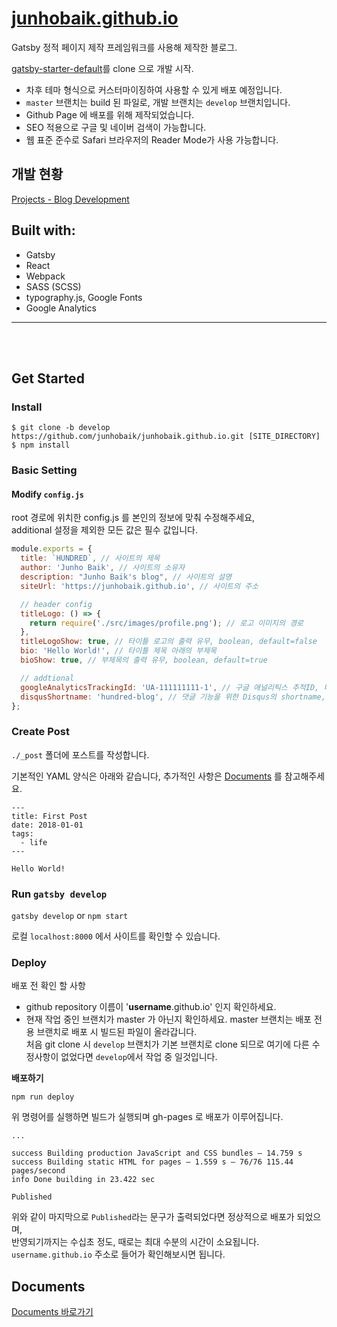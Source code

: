 # [junhobaik.github.io](https://junhobaik.github.io/)

Gatsby 정적 페이지 제작 프레임워크를 사용해 제작한 블로그.

[gatsby-starter-default](http://gatsbyjs.github.io/gatsby-starter-default/)를 clone 으로 개발 시작.

- 차후 테마 형식으로 커스터마이징하여 사용할 수 있게 배포 예정입니다.
- `master` 브랜치는 build 된 파일로, 개발 브랜치는 `develop` 브랜치입니다.
- Github Page 에 배포를 위해 제작되었습니다.
- SEO 적용으로 구글 및 네이버 검색이 가능합니다.
- 웹 표준 준수로 Safari 브라우저의 Reader Mode가 사용 가능합니다.

## 개발 현황

[Projects - Blog Development](https://github.com/junhobaik/junhobaik.github.io/projects/2)

## Built with:

- Gatsby
- React
- Webpack
- SASS (SCSS)
- typography.js, Google Fonts
- Google Analytics

---

<br/>
<br/>

## Get Started

### Install

```shell
$ git clone -b develop https://github.com/junhobaik/junhobaik.github.io.git [SITE_DIRECTORY]
$ npm install
```

### Basic Setting

#### Modify `config.js`

root 경로에 위치한 config.js 를 본인의 정보에 맞춰 수정해주세요,  
additional 설정을 제외한 모든 값은 필수 값입니다.

```javascript
module.exports = {
  title: `HUNDRED`, // 사이트의 제목
  author: 'Junho Baik', // 사이트의 소유자
  description: "Junho Baik's blog", // 사이트의 설명
  siteUrl: 'https://junhobaik.github.io', // 사이트의 주소

  // header config
  titleLogo: () => {
    return require('./src/images/profile.png'); // 로고 이미지의 경로
  },
  titleLogoShow: true, // 타이틀 로고의 출력 유무, boolean, default=false
  bio: 'Hello World!', // 타이틀 제목 아래의 부제목
  bioShow: true, // 부제목의 출력 유무, boolean, default=true

  // addtional
  googleAnalyticsTrackingId: 'UA-111111111-1', // 구글 애널리틱스 추적ID, 비활성화: ''
  disqusShortname: 'hundred-blog', // 댓글 기능을 위한 Disqus의 shortname, 비활성화: ''
};
```

### Create Post

`./_post` 폴더에 포스트를 작성합니다.

기본적인 YAML 양식은 아래와 같습니다, 추가적인 사항은 [Documents][1] 를 참고해주세요.

```
---
title: First Post
date: 2018-01-01
tags:
  - life
---

Hello World!
```

### Run `gatsby develop`

`gatsby develop` or `npm start`

로컬 `localhost:8000` 에서 사이트를 확인할 수 있습니다.

### Deploy

배포 전 확인 할 사항

- github repository 이름이 '**username**.github.io' 인지 확인하세요.
- 현재 작업 중인 브랜치가 master 가 아닌지 확인하세요.
  master 브랜치는 배포 전용 브랜치로 배포 시 빌드된 파일이 올라갑니다.  
  처음 git clone 시 `develop` 브랜치가 기본 브랜치로 clone 되므로 여기에 다른 수정사항이 없었다면 `develop`에서 작업 중 일것입니다.

**배포하기**

`npm run deploy`

위 명령어를 실행하면 빌드가 실행되며 gh-pages 로 배포가 이루어집니다.

```shell
...

success Building production JavaScript and CSS bundles — 14.759 s
success Building static HTML for pages — 1.559 s — 76/76 115.44 pages/second
info Done building in 23.422 sec

Published
```

위와 같이 마지막으로 `Published`라는 문구가 출력되었다면 정상적으로 배포가 되었으며,  
반영되기까지는 수십초 정도, 때로는 최대 수분의 시간이 소요됩니다.  
`username.github.io` 주소로 들어가 확인해보시면 됩니다.

## Documents

[Documents 바로가기][1]

[1]: https://github.com/junhobaik/junhobaik.github.io/wiki/Documents 'documents'
